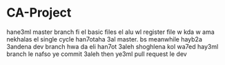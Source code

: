 # CA-Project
hane3ml master branch fi el basic files el alu wl register file w kda w ama nekhalas el single cycle han7otaha 3al master.
bs meanwhile hayb2a 3andena dev branch hwa da eli han7ot 3aleh shoghlena
kol wa7ed hay3ml branch le nafso ye commit 3aleh then ye3ml pull request le dev
